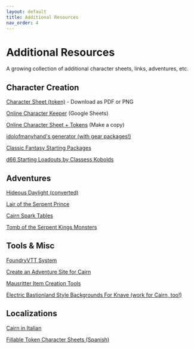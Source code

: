 ```yaml
---
layout: default
title: Additional Resources
nav_order: 4
---
```


# Additional Resources

A growing collection of additional character sheets, links, adventures, etc.

## Character Creation
[Character Sheet (token)](https://docs.google.com/drawings/d/1_X9o8rzE5jFPQpP1yCz1sPikdm8naQ1gPkT-ATK2T0c) - Download as PDF or PNG

[Online Character Keeper](https://docs.google.com/spreadsheets/d/1Ueq-v5XZ-mC1qFd81T0892RzRsr8WdgAG89M4ZXe5qM) (Google Sheets)

[Online Character Sheet + Tokens](https://docs.google.com/presentation/d/1rYEUNE9_zsEUBut3a3UyRhRr8fy33s5fjX4Y7L6lvog) (Make a copy)

[idolofmanyhand's generator (with gear packages!)](http://d12dev.com/chart/32009)

[Classic Fantasy Starting Packages](https://dreamingdragonslayer.wordpress.com/2021/01/06/classic-fantasy-starting-packages-for-into-the-odd/)

[d66 Starting Loadouts by Classess Kobolds](https://classless-kobolds.itch.io/d66-starting-loadouts-for-cairn)
<p></p>


## Adventures
[Hideous Daylight (converted)](https://docs.google.com/document/d/1P6yZTtamLkSKAruc_AlGktWwbUxRPtFdTreCnTAX3rE/edit)

[Lair of the Serpent Prince](https://nakade.itch.io/lair-of-the-serpent-prince-cairn)

[Cairn Spark Tables](https://docs.google.com/spreadsheets/d/1b3E3FsQVvjqAMVcDIVXXQmo9g6bH0fQBDbzRJ6K5F10/edit#gid=0)

[Tomb of the Serpent Kings Monsters](https://docs.google.com/document/d/16d1F-V0i1GrcYu0Ug2UfPC1Uy7FVbYef7sp1CqWTGLA/edit)
<p></p>

## Tools & Misc
[FoundryVTT System](https://github.com/smcabrera/Cairn-FoundryVTT)

[Create an Adventure Site for Cairn](https://docs.google.com/document/d/1acmKk_gTncY60yjkVdTpba5vyX1Qma0z1K22cnDqMrc/edit)

[Mausritter Item Creation Tools](https://mausritter.com/item-card-studio/)

[Electric Bastionland Style Backgrounds For Knave (work for Cairn, too!)](https://aboleth-overlords.com/?s=backgrounds)
<p></p>

## Localizations
[Cairn in Italian](https://idolofmanyhands.github.io/cairn-ita/)

[Fillable Token Character Sheets (Spanish)](https://drive.google.com/file/d/1J9rOVBWIsf1_SSvNou8lLPN2zIodQ-dy/view)

